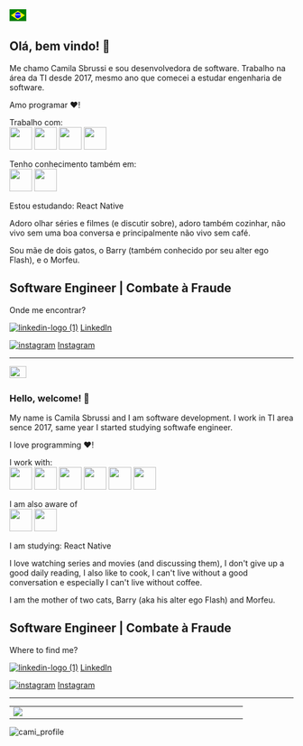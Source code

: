   <img src="https://github.com/pedrorivald/bandeira-brasil/blob/master/estrelas.PNG" height="21" width="30"> 

## Olá, bem vindo! 👋


Me chamo Camila Sbrussi e sou desenvolvedora de software. Trabalho na área da TI desde 2017, mesmo ano que comecei a estudar engenharia de software.

Amo programar :heart:! 
    
Trabalho com: </br>
  <img src="https://cdn.jsdelivr.net/gh/devicons/devicon/icons/javascript/javascript-plain.svg" width="40" height="40"/> 
  <img src="https://cdn.jsdelivr.net/gh/devicons/devicon/icons/typescript/typescript-plain.svg" width="40" height="40"/> 
  <img src="https://cdn.jsdelivr.net/gh/devicons/devicon/icons/react/react-original-wordmark.svg" width="40" height="40"/> 
  <img src="https://cdn.jsdelivr.net/gh/devicons/devicon/icons/nodejs/nodejs-plain-wordmark.svg" width="40" height="40"/> 
  
Tenho conhecimento também em: </br>
<img src="https://cdn.jsdelivr.net/gh/devicons/devicon/icons/java/java-original-wordmark.svg" width="40" height="40"/> 
<img src="https://icongr.am/devicon/docker-original.svg?size=128&color=currentColor" width="40" height="40"/> 
 

Estou estudando:
React Native
  
    
Adoro olhar séries e filmes (e discutir sobre), adoro também cozinhar, não vivo sem uma boa conversa e principalmente não vivo sem café. 

Sou mãe de dois gatos, o Barry (também conhecido por seu alter ego Flash), e o Morfeu. 


## Software Engineer | Combate à Fraude


Onde me encontrar?

<a href="https://www.linkedin.com/in/camila-sbrussi-a7b48516a/">![linkedin-logo (1)](https://user-images.githubusercontent.com/40186019/96396021-80e51800-119c-11eb-8505-b3141e247a3f.png)</img></a> [LinkedIn](https://www.linkedin.com/in/camila-sbrussi-a7b48516a/)

<a href="https://www.instagram.com/camisbrussi">![instagram](https://user-images.githubusercontent.com/40186019/96396205-08328b80-119d-11eb-9f44-012b07cfe8aa.png)</img></a> [Instagram](https://www.instagram.com/camisbrussi)

---------------------------------------------------------------------------------------------
  <img src="https://static.todamateria.com.br/upload/ba/nd/bandeira_americana_bb.jpg" height="21" width="30"> 

### Hello, welcome! 👋
    
My name is Camila Sbrussi and I am software development. I work in TI area sence 2017, same year I started studying softwafe engineer.
    
I love programming :heart:!
    
I work with: </br>
<img src="https://cdn.jsdelivr.net/gh/devicons/devicon/icons/javascript/javascript-plain.svg" width="40" height="40"/> 
<img src="https://cdn.jsdelivr.net/gh/devicons/devicon/icons/typescript/typescript-plain.svg" width="40" height="40"/> 
<img src="https://cdn.jsdelivr.net/gh/devicons/devicon/icons/react/react-original-wordmark.svg" width="40" height="40"/> 
<img src="https://cdn.jsdelivr.net/gh/devicons/devicon/icons/nodejs/nodejs-plain-wordmark.svg" width="40" height="40"/> 
<img src="https://cdn.jsdelivr.net/gh/devicons/devicon/icons/mongodb/mongodb-plain-wordmark.svg" width="40" height="40"/>
<img src="https://cdn.jsdelivr.net/gh/devicons/devicon/icons/mysql/mysql-original-wordmark.svg" width="40" height="40"/>

I am also aware of </br>
<img src="https://cdn.jsdelivr.net/gh/devicons/devicon/icons/java/java-original-wordmark.svg" width="40" height="40"/> 
<img src="https://icongr.am/devicon/docker-original.svg?size=128&color=currentColor" width="40" height="40"/> 
 


I am studying:
React Native
  
 I love watching series and movies (and discussing them), I don't give up a good daily reading, I also like to cook, I can't live without a good conversation e especially I can't live without coffee. 
  
 I am the mother of two cats, Barry (aka his alter ego Flash) and Morfeu.
     
## Software Engineer | Combate à Fraude

Where to find me?

<a href="https://www.linkedin.com/in/camila-sbrussi-a7b48516a/">![linkedin-logo (1)](https://user-images.githubusercontent.com/40186019/96396021-80e51800-119c-11eb-8505-b3141e247a3f.png)</img></a> [LinkedIn](https://www.linkedin.com/in/camila-sbrussi-a7b48516a/)

<a href="https://www.instagram.com/camisbrussi">![instagram](https://user-images.githubusercontent.com/40186019/96396205-08328b80-119d-11eb-9f44-012b07cfe8aa.png)</img></a> [Instagram](https://www.instagram.com/camisbrussi)

**************** 


       
<center>
<table>
    <tr>
        <td><img width="400px" align="left" src="https://github-readme-stats.vercel.app/api/top-langs/?username=camisbrussi&hide=html&layout=compact&theme=buefy" 
    </tr>   
</table>
</center>  

![cami_profile](https://komarev.com/ghpvc/?username=camisbrussi&color=blue&style=flat)



